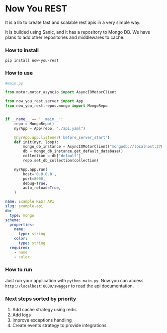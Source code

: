 # Now You REST

It is a lib to create fast  and scalable rest apis in a very simple way.

It is builded using Sanic, and it has a repository to Mongo DB. We have plans to add other repositories and middlewares to cache.

### How to install

`pip install now-you-rest`


### How to use

```python
#main.py

from motor.motor_asyncio import AsyncIOMotorClient

from now_you_rest.server import App
from now_you_rest.repos.mongo import MongoRepo


if __name__ == '__main__':
    repo = MongoRepo()
    nyrApp = App(repo, "./api.yaml")

    @nyrApp.app.listener('before_server_start')
    def init(nyr, loop):
        mongo_db_instance = AsyncIOMotorClient("mongodb://localhost:27017")
        db = mongo_db_instance.get_default_database()
        collection = db["default"]
        repo.set_db_collection(collection)

    nyrApp.app.run(
        host='0.0.0.0',
        port=8000,
        debug=True,
        auto_reload=True,
    )
```

```yaml
name: Example REST API
slug: example-api
db:
  type: mongo
schema:
  properties:
    name:
      type: string
    color:
      type: string
  required:
    - name
    - color

```


### How to run

Just run your application with `python main.py`. Now you can access `http://localhost:8000/swagger` to read the api documentation.


### Next steps sorted by priority
 
1. Add cache strategy using redis
2. Add logs
3. Improve exceptions handling
4. Create events strategy to provide integrations
